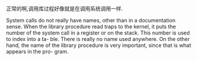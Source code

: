正常的啊,调用库过程好像就是在调用系统调用一样.








System calls do not really have names, other than in a documentation sense.
When the library procedure read traps to the kernel, it puts the number of the
system call in a register or on the stack. This number is used to index into a ta-
ble. There is really no name used anywhere. On the other hand, the name of
the library procedure is very important, since that is what appears in the pro-
gram.
